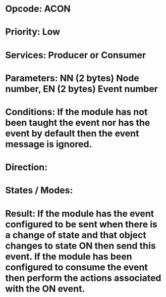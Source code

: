 # Opcode: ACON
# Priority: Low
# Services: Producer or Consumer
# Parameters: NN (2 bytes) Node number, EN (2 bytes) Event number
# Conditions: If the module has not been taught the event nor has the event by default then the event message is ignored.
# Direction: 
# States / Modes: 
# Result: If the module has the event configured to be sent when there is a change of state and that object changes to state ON then send this event. If the module has been configured to consume the event then perform the actions associated with the ON event.